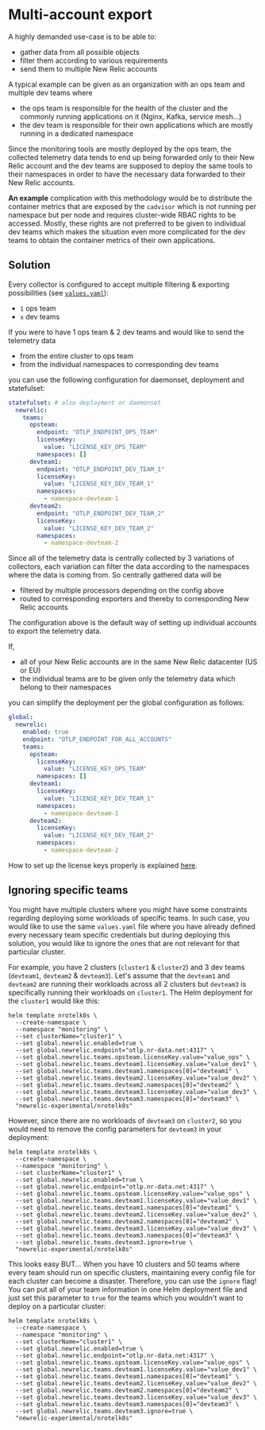 # Multi-account export

A highly demanded use-case is to be able to:

- gather data from all possible objects
- filter them according to various requirements
- send them to multiple New Relic accounts

A typical example can be given as an organization with an ops team and multiple dev teams where

- the ops team is responsible for the health of the cluster and the commonly running applications on it (Nginx, Kafka, service mesh...)
- the dev team is responsible for their own applications which are mostly running in a dedicated namespace

Since the monitoring tools are mostly deployed by the ops team, the collected telemetry data tends to end up being forwarded only to their New Relic account and the dev teams are supposed to deploy the same tools to their namespaces in order to have the necessary data forwarded to their New Relic accounts.

**An example** complication with this methodology would be to distribute the container metrics that are exposed by the `cadvisor` which is not running per namespace but per node and requires cluster-wide RBAC rights to be accessed. Mostly, these rights are not preferred to be given to individual dev teams which makes the situation even more complicated for the dev teams to obtain the container metrics of their own applications.

## Solution

Every collector is configured to accept multiple filtering & exporting possibilities (see [`values.yaml`](./helm/charts/collectors/values.yaml)):

- `1` ops team
- `x` dev teams

If you were to have 1 ops team & 2 dev teams and would like to send the telemetry data

- from the entire cluster to ops team
- from the individual namespaces to corresponding dev teams

you can use the following configuration for daemonset, deployment and statefulset:

```yaml
statefulset: # also deployment or daemonset
  newrelic:
    teams:
      opsteam:
        endpoint: "OTLP_ENDPOINT_OPS_TEAM"
        licenseKey:
          value: "LICENSE_KEY_OPS_TEAM"
        namespaces: []
      devteam1:
        endpoint: "OTLP_ENDPOINT_DEV_TEAM_1"
        licenseKey:
          value: "LICENSE_KEY_DEV_TEAM_1"
        namespaces:
          - namespace-devteam-1
      devteam2:
        endpoint: "OTLP_ENDPOINT_DEV_TEAM_2"
        licenseKey:
          value: "LICENSE_KEY_DEV_TEAM_2"
        namespaces:
          - namespace-devteam-2
```

Since all of the telemetry data is centrally collected by 3 variations of collectors, each variation can filter the data according to the namespaces where the data is coming from. So centrally gathered data will be

- filtered by multiple processors depending on the config above
- routed to corresponding exporters and thereby to corresponding New Relic accounts

The configuration above is the default way of setting up individual accounts to export the telemetry data.

If,

- all of your New Relic accounts are in the same New Relic datacenter (US or EU)
- the individual teams are to be given only the telemetry data which belong to their namespaces

you can simplify the deployment per the global configuration as follows:

```yaml
global:
  newrelic:
    enabled: true
    endpoint: "OTLP_ENDPOINT_FOR_ALL_ACCOUNTS"
    teams:
      opsteam:
        licenseKey:
          value: "LICENSE_KEY_OPS_TEAM"
        namespaces: []
      devteam1:
        licenseKey:
          value: "LICENSE_KEY_DEV_TEAM_1"
        namespaces:
          - namespace-devteam-1
      devteam2:
        licenseKey:
          value: "LICENSE_KEY_DEV_TEAM_2"
        namespaces:
          - namespace-devteam-2
```

How to set up the license keys properly is explained [here](#setting-up-license-keys).

## Ignoring specific teams

You might have multiple clusters where you might have some constraints regarding deploying some workloads of specific teams. In such case, you would like to use the same `values.yaml` file where you have already defined every necessary team specific credentials but during deploying this solution, you would like to ignore the ones that are not relevant for that particular cluster.

For example, you have 2 clusters (`cluster1` & `cluster2`) and 3 dev teams (`devteam1`, `devteam2` & `devteam3`). Let's assume that the `devteam1` and `devteam2` are running their workloads across all 2 clusters but `devteam3` is specifically running their workloads on `cluster1`. The Helm deployment for the `cluster1` would like this:

```shell
helm template nrotelk8s \
  --create-namespace \
  --namespace "monitoring" \
  --set clusterName="cluster1" \
  --set global.newrelic.enabled=true \
  --set global.newrelic.endpoint="otlp.nr-data.net:4317" \
  --set global.newrelic.teams.opsteam.licenseKey.value="value_ops" \
  --set global.newrelic.teams.devteam1.licenseKey.value="value_dev1" \
  --set global.newrelic.teams.devteam1.namespaces[0]="devteam1" \
  --set global.newrelic.teams.devteam2.licenseKey.value="value_dev2" \
  --set global.newrelic.teams.devteam2.namespaces[0]="devteam2" \
  --set global.newrelic.teams.devteam3.licenseKey.value="value_dev3" \
  --set global.newrelic.teams.devteam3.namespaces[0]="devteam3" \
  "newrelic-experimental/nrotelk8s"
```

However, since there are no workloads of `devteam3` on `cluster2`, so you would need to remove the config parameters for `devteam3` in your deployment:

```shell
helm template nrotelk8s \
  --create-namespace \
  --namespace "monitoring" \
  --set clusterName="cluster1" \
  --set global.newrelic.enabled=true \
  --set global.newrelic.endpoint="otlp.nr-data.net:4317" \
  --set global.newrelic.teams.opsteam.licenseKey.value="value_ops" \
  --set global.newrelic.teams.devteam1.licenseKey.value="value_dev1" \
  --set global.newrelic.teams.devteam1.namespaces[0]="devteam1" \
  --set global.newrelic.teams.devteam2.licenseKey.value="value_dev2" \
  --set global.newrelic.teams.devteam2.namespaces[0]="devteam2" \
  --set global.newrelic.teams.devteam3.licenseKey.value="value_dev3" \
  --set global.newrelic.teams.devteam3.namespaces[0]="devteam3" \
  --set global.newrelic.teams.devteam3.ignore=true \
  "newrelic-experimental/nrotelk8s"
```

This looks easy BUT... When you have 10 clusters and 50 teams where every team should run on specific clusters, maintaining every config file for each cluster can become a disaster. Therefore, you can use the `ignore` flag! You can put all of your team information in one Helm deployment file and just set this parameter to `true` for the teams which you wouldn't want to deploy on a particular cluster:

```shell
helm template nrotelk8s \
  --create-namespace \
  --namespace "monitoring" \
  --set clusterName="cluster1" \
  --set global.newrelic.enabled=true \
  --set global.newrelic.endpoint="otlp.nr-data.net:4317" \
  --set global.newrelic.teams.opsteam.licenseKey.value="value_ops" \
  --set global.newrelic.teams.devteam1.licenseKey.value="value_dev1" \
  --set global.newrelic.teams.devteam1.namespaces[0]="devteam1" \
  --set global.newrelic.teams.devteam2.licenseKey.value="value_dev2" \
  --set global.newrelic.teams.devteam2.namespaces[0]="devteam2" \
  --set global.newrelic.teams.devteam3.licenseKey.value="value_dev3" \
  --set global.newrelic.teams.devteam3.namespaces[0]="devteam3" \
  --set global.newrelic.teams.devteam3.ignore=true \
  "newrelic-experimental/nrotelk8s"
```
